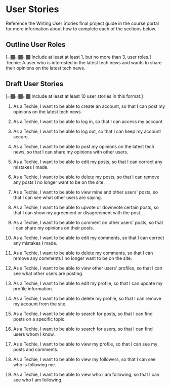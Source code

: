 # User Stories

Reference the Writing User Stories final project guide in the course portal for more information about how to complete each of the sections below.

## Outline User Roles

[👉🏾👉🏾👉🏾 Include at least at least 1, but no more than 3, user roles.]
Techie: A user who is interested in the latest tech news and wants to share their opinions on the latest tech news.

## Draft User Stories

[👉🏾👉🏾👉🏾 Include at least at least 10 user stories in this format:]

1. As a Techie, I want to be able to create an account, so that I can post my opinions on the latest tech news.

2. As a Techie, I want to be able to log in, so that I can access my account.

3. As a Techie, I want to be able to log out, so that I can keep my account secure.

4. As a Techie, I want to be able to post my opinions on the latest tech news, so that I can share my opinions with other users.

5. As a Techie, I want to be able to edit my posts, so that I can correct any mistakes I made.

6. As a Techie, I want to be able to delete my posts, so that I can remove any posts I no longer want to be on the site.

7. As a Techie, I want to be able to view mine and other users' posts, so that I can see what other users are saying.

8. As a Techie, I want to be able to upvote or downvote certain posts, so that I can show my agreement or disagreement with the post.

9. As a Techie, I want to be able to comment on other users' posts, so that I can share my opinions on their posts.

10. As a Techie, I want to be able to edit my comments, so that I can correct any mistakes I made.

11. As a Techie, I want to be able to delete my comments, so that I can remove any comments I no longer want to be on the site.

12. As a Techie, I want to be able to view other users' profiles, so that I can see what other users are posting.

13. As a Techie, I want to be able to edit my profile, so that I can update my profile information.

14. As a Techie, I want to be able to delete my profile, so that I can remove my account from the site.

15. As a Techie, I want to be able to search for posts, so that I can find posts on a specific topic.

16. As a Techie, I want to be able to search for users, so that I can find users whom I know.

17. As a Techie, I want to be able to view my profile, so that I can see my posts and comments.

18. As a Techie, I want to be able to view my followers, so that I can see who is following me.

19. As a Techie, I want to be able to view who I am following, so that I can see who I am following.

